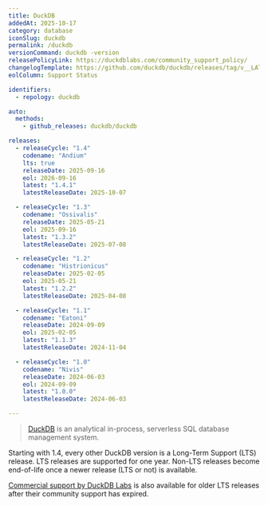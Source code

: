 ```yaml
---
title: DuckDB
addedAt: 2025-10-17
category: database
iconSlug: duckdb
permalink: /duckdb
versionCommand: duckdb -version
releasePolicyLink: https://duckdblabs.com/community_support_policy/
changelogTemplate: https://github.com/duckdb/duckdb/releases/tag/v__LATEST__
eolColumn: Support Status

identifiers:
  - repology: duckdb

auto:
  methods:
    - github_releases: duckdb/duckdb

releases:
  - releaseCycle: "1.4"
    codename: "Andium"
    lts: true
    releaseDate: 2025-09-16
    eol: 2026-09-16
    latest: "1.4.1"
    latestReleaseDate: 2025-10-07

  - releaseCycle: "1.3"
    codename: "Ossivalis"
    releaseDate: 2025-05-21
    eol: 2025-09-16
    latest: "1.3.2"
    latestReleaseDate: 2025-07-08

  - releaseCycle: "1.2"
    codename: "Histrionicus"
    releaseDate: 2025-02-05
    eol: 2025-05-21
    latest: "1.2.2"
    latestReleaseDate: 2025-04-08

  - releaseCycle: "1.1"
    codename: "Eatoni"
    releaseDate: 2024-09-09
    eol: 2025-02-05
    latest: "1.1.3"
    latestReleaseDate: 2024-11-04

  - releaseCycle: "1.0"
    codename: "Nivis"
    releaseDate: 2024-06-03
    eol: 2024-09-09
    latest: "1.0.0"
    latestReleaseDate: 2024-06-03

---
```


> [DuckDB](https://duckdb.org/) is an analytical in-process, serverless SQL database management system.

Starting with 1.4, every other DuckDB version is a Long-Term Support (LTS) release.
LTS releases are supported for one year.
Non-LTS releases become end-of-life once a newer release (LTS or not) is available.

[Commercial support by DuckDB Labs](https://duckdblabs.com/) is also available for older LTS releases after their community support has expired.
